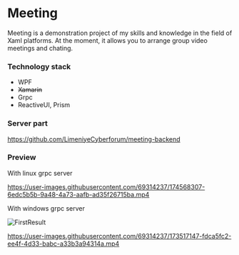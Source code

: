 # Meeting

Meeting is a demonstration project of my skills and knowledge in the field of Xaml platforms.
At the moment, it allows you to arrange group video meetings and chating.

### Technology stack

- WPF
- ~~Xamarin~~
- Grpc
- ReactiveUI, Prism

### Server part

https://github.com/LimeniyeCyberforum/meeting-backend 

### Preview

With linux grpc server

https://user-images.githubusercontent.com/69314237/174568307-6edc5b5b-9a48-4a73-aafb-ad35f26715ba.mp4

With windows grpc server

![FirstResult](https://user-images.githubusercontent.com/69314237/173238871-c4aa1190-1f58-48d2-b5dc-baef62598a59.png)

https://user-images.githubusercontent.com/69314237/173517147-fdca5fc2-ee4f-4d33-babc-a33b3a94314a.mp4

